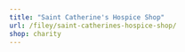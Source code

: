 ```yaml
---
title: "Saint Catherine's Hospice Shop"
url: /filey/saint-catherines-hospice-shop/
shop: charity
---
```

